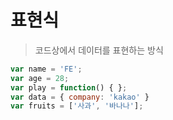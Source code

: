 # 표현식 

> 코드상에서 데이터를 표현하는 방식

```js
var name = 'FE';
var age = 28;
var play = function() { };
var data = { company: 'kakao' }
var fruits = ['사과', '바나나'];
```
